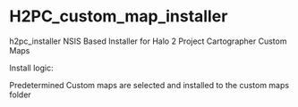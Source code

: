 # H2PC_custom_map_installer

h2pc_installer
NSIS Based Installer for Halo 2 Project Cartographer Custom Maps

Install logic:

Predetermined Custom maps are selected and installed to the custom maps folder
